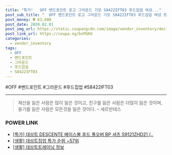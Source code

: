 ```yaml
--- 
title: "특가!   OFF 밴드포인트 로고 그라운드 기모 S8422IFT03 후드집업 여성..." 
post_sub_title: "  OFF 밴드포인트 로고 그라운드 기모 S8422IFT03 후드집업 여성 트랙탑 데상트 60 스포츠 후드 플리스 집업" 
post_money: ₩ 63,600 
post_date: 2020.02.01 
post_img_url: https://static.coupangcdn.com/image/vendor_inventory/4ec1/38daf123c12c319de0f507786bccf9de5105fcb844e445cd9b549776a7e3.jpg 
post_link_url: https://coupa.ng/bnPGKU 
categories: 
  - vendor_inventory 
tags: 
  - OFF 
  - 밴드포인트 
  - 그라운드 
  - 후드집업 
  - S8422IFT03 
--- 
```

  #OFF #밴드포인트 #그라운드 #후드집업 #S8422IFT03 
<hr> 

> 재산을 잃은 사람은 많이 잃은 것이고, 친구를 잃은 사람은 더많이 잃은 것이며, 용기를 잃은 사람은 모든것을 잃은 것이다. – 세르반테스 


### POWER LINK

* <a href="https://blog.naver.com/santokki14/221792843233" target="_blank">[특가] 데상트 DESCENTE 베이스볼 후드 풀오버 BP 셔츠 S9121ZHD21 (..</a>
* <a href="https://blog.naver.com/sakai111/221792137419" target="_blank"> [생활] 데상트집업 특가 순위 ~57위</a>
* <a href="https://blog.naver.com/sakai111/221759640515" target="_blank"> [생활] 데상트트레이닝 정보 </a>
